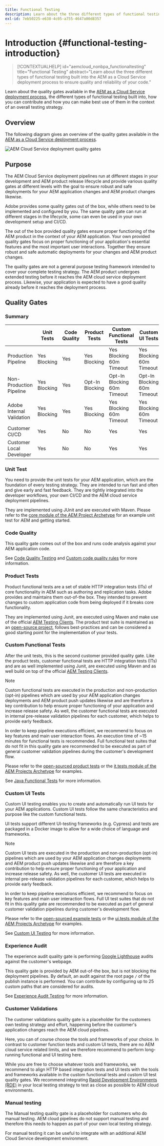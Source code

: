 ```yaml
---
title: Functional Testing
description: Learn about the three different types of functional testing built into the AEM as a Cloud Service deployment process to ensure quality and reliability of your code.
exl-id: 7eb50225-e638-4c05-a755-4647a00d8357
---
```


# Introduction {#functional-testing-introduction}

> [!CONTEXTUALHELP]
> id="aemcloud_nonbpa_functionaltesting"
> title="Functional Testing"
> abstract="Learn about the three different types of functional testing built into the AEM as a Cloud Service deployment process to ensure quality and reliability of your code."

Learn about the quality gates available in
the [AEM as a Cloud Service deployment process](/help/implementing/cloud-manager/deploy-code.md),
the different types of functional testing built into, how you can contribute and how you can make best use of them in
the context of an overall testing strategy.

## Overview

The following diagram gives an overview of the quality gates available in
the [AEM as a Cloud Service deployment process](/help/implementing/cloud-manager/deploy-code.md).

![AEM Cloud Service deployment quality gates](assets/functional-testing/quality-gates-overview.svg)

## Purpose

The AEM Cloud Service deployment pipelines run at different stages in your development and AEM product release
lifecycle and provide various quality gates at different levels with the goal to ensure robust and safe deployments for
your AEM application changes and AEM product changes likewise.

Adobe provides some quality gates out of the box, while others need to be implemented and configured by you. The same
quality gate can run at different stages in the lifecycle, some can even be used in your own development setup and
CI/CD.

The out of the box provided quality gates ensure proper functioning of the AEM product in the context of your AEM
application. Your own provided quality gates focus on proper functioning of your application's essential features
and the most important user interactions. Together they ensure robust and safe automatic deployments for your changes
and AEM product changes.

The quality gates are not a general purpose testing framework intended to cover your complete testing strategy. The AEM
product undergoes extended testing before it reaches the AEM cloud service deployment process. Likewise, your
application is expected to have a good quality already before it reaches the deployment process.

## Quality Gates

### Summary

|                           | Unit Tests            | Code Quality | Product Tests            | Custom<br/> Functional Tests        | Custom<br/> UI Tests                | Experience Audit             | Customer Validations | Manual Testing |
|---------------------------|-----------------------|--------------|--------------------------|-------------------------------------|-------------------------------------|------------------------------|----------------------|----------------|
| Production Pipeline       | Yes<br/>Blocking<br/> | Yes          | Yes<br/>Blocking<br/>    | Yes<br/>Blocking<br/>60m Timeout    | Yes<br/>Blocking<br/>60m Timeout    | Yes<br/>Non-Blocking<br/>    | No                   | No             |
| Non-Production Pipeline   | Yes<br/>Blocking<br/> | Yes          | Opt-In<br/>Blocking<br/> | Opt-In<br/>Blocking<br/>60m Timeout | Opt-In<br/>Blocking<br/>60m Timeout | Opt-In<br/>Non-Blocking<br/> | No                   | No             |
| Adobe Internal Validation | Yes<br/>Blocking<br/> | Yes          | Yes<br/>Blocking<br/>    | Yes<br/>Blocking<br/>60m Timeout    | Yes<br/>Blocking<br/>60m Timeout    | Yes<br/>Non-Blocking<br/>    | No                   | No             |
| Customer CI/CD            | Yes                   | No           | No                       | Yes                                 | Yes                                 | No                           | Yes                  | Yes            |
| Customer Local Developer  | Yes                   | No           | No                       | Yes                                 | Yes                                 | No                           | Yes                  | Yes            |

### Unit Test

You need to provide the unit tests for your AEM application, which are the foundation of every testing strategy. They
are intended to run fast and often and give early and fast feedback. They are tightly integrated into the developer
workflows, your own CI/CD and the AEM cloud service deployment pipelines.

They are implemented using JUnit and are executed with Maven. Please refer to the
[core module of the AEM Project Archetype](https://experienceleague.adobe.com/docs/experience-manager-core-components/using/developing/archetype/core.html#unit-tests)
for an example unit test for AEM and getting started.

### Code Quality

This quality gate comes out of the box and runs code analysis against your AEM application code.

See [Code Quality Testing](/help/implementing/cloud-manager/code-quality-testing.md) and
[Custom code quality rules](/help/implementing/cloud-manager/custom-code-quality-rules.md) for more information.

### Product Tests

Product functional tests are a set of stable HTTP integration tests (ITs) of core functionality in AEM such as authoring
and replication tasks. Adobe provides and maintains them out-of-the box. They intended to prevent changes to custom
application code from being deployed if it breaks core functionality.

They are implemented using Junit, are executed using Maven and make use of the
official [AEM Testing Clients](https://github.com/adobe/aem-testing-clients).
The product test suite is maintained as
an [open-source project](https://github.com/adobe/aem-test-samples/tree/aem-cloud/smoke),
follows best-practices and can be considered a good starting point for the implementation of your tests.

### Custom Functional Tests

After the unit tests, this is the second customer provided quality gate. Like the product tests, customer functional
tests are HTTP integration tests (ITs) and are as well implemented using Junit, are executed using Maven and as well
build on top of the official [AEM Testing Clients](https://github.com/adobe/aem-testing-clients).

> [!NOTE]
>
> Custom functional tests are executed in the production and non-production (opt-in) pipelines which are used by
> your AEM application changes deployments and AEM product push updates likewise and are therefore a key contribution
> to help ensure proper functioning of your application and increase release safety. As well, the customer functional
> tests are executed in internal pre-release validation pipelines for each customer, which helps to provide early
> feedback.

In order to keep pipeline executions efficient, we recommend to focus on key features and main user interaction flows.
An execution time of ~15 minutes for functional tests is recommended. Full functional test suites that do not fit in
this quality gate are recommended to be executed as part of general customer validation pipelines during the customer's
development flow.

Please refer to the [open-sourced product tests](https://github.com/adobe/aem-test-samples/tree/aem-cloud/smoke) or the
[it.tests module of the AEM Projects Archetype](https://experienceleague.adobe.com/docs/experience-manager-core-components/using/developing/archetype/ittests.html)
for examples.

See [Java Functional Tests](/help/implementing/cloud-manager/java-functional-testing.md) for more information.

### Custom UI Tests

Custom UI testing enables you to create and automatically run UI tests for your AEM applications. Custom UI tests
follow the same characteristics and purpose like the custom functional tests.

UI tests support different UI-testing frameworks (e.g. Cypress) and tests are packaged in a Docker image to allow for a
wide choice of language and frameworks.

> [!NOTE]
>
> Custom UI tests are executed in the production and non-production (opt-in) pipelines which are used by your AEM
> application changes deployments and AEM product push updates likewise and are therefore a key contribution to help
> ensure proper functioning of your application and increase release safety. As well, the customer UI tests are executed
> in internal pre-release validation pipelines for each customer, which helps to provide early feedback.

In order to keep pipeline executions efficient, we recommend to focus on key features and main user interaction flows.
Full UI test suites that do not fit in this quality gate are recommended to be executed as part of general customer
validation pipelines during customer's development flow.

Please refer to the [open-sourced example tests](https://github.com/adobe/aem-test-samples/tree/aem-cloud/) or the
[ui.tests module of the AEM Projects Archetype](https://experienceleague.adobe.com/docs/experience-manager-core-components/using/developing/archetype/uitests.html)
for examples.

See [Custom UI Testing](/help/implementing/cloud-manager/ui-testing.md#custom-ui-testing) for more information.

### Experience Audit

The experience audit quality gate is
performing [Google Lighthouse](https://developer.chrome.com/docs/lighthouse/overview/)
audits against the customer's webpage.

This quality gate is provided by AEM out-of-the box, but is not blocking the deployment pipelines. By default, an audit
against the root page `/` of the publish instance is performed. You can contribute by configuring up to 25 custom
paths that are considered for audits.

See [Experience Audit Testing](/help/implementing/cloud-manager/experience-audit-testing.md)
for more information.

### Customer Validations

The customer validations quality gate is a placeholder for the customers own testing strategy and effort, happening
before the customer's application changes reach the AEM cloud pipelines.

Here, you can of course choose the tools and frameworks of your choice. In contrast to customer function tests
and custom UI tests, there are no AEM cloud service related limits, and we therefore recommend to perform long-running
functional and UI testing here.

While you are free to choose whatever tools and frameworks, we recommend to align HTTP based integration tests
and UI tests with the tools and frameworks available in the custom functional tests and custom UI test quality gates.
We recommend integrating
[Rapid Development Environments (RDE)](/help/implementing/developing/introduction/rapid-development-environments.md)
in your local testing strategy to test as close as possible to AEM cloud environments.

### Manual testing

The Manual testing quality gate is a placeholder for customers who do manual testing. AEM cloud pipelines do not support
manual testing and therefore this needs to happen as part of your own local testing strategy.

For manual testing it can be useful to integrate with an additional AEM Cloud Service development environment. 
